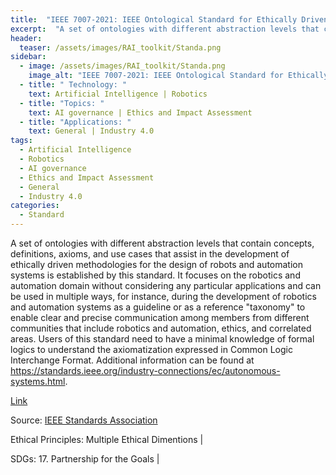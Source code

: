 ```yaml
---
title:  "IEEE 7007-2021: IEEE Ontological Standard for Ethically Driven Robotics and Automation Systems"  
excerpt:  "A set of ontologies with different abstraction levels that contain concepts, def (...)"  
header:
  teaser: /assets/images/RAI_toolkit/Standa.png
sidebar:
  - image: /assets/images/RAI_toolkit/Standa.png
    image_alt: "IEEE 7007-2021: IEEE Ontological Standard for Ethically Driven Robotics and Automation Systems"
  - title: " Technology: "
    text: Artificial Intelligence | Robotics
  - title: "Topics: " 
    text: AI governance | Ethics and Impact Assessment
  - title: "Applications: " 
    text: General | Industry 4.0
tags:
  - Artificial Intelligence
  - Robotics
  - AI governance
  - Ethics and Impact Assessment
  - General
  - Industry 4.0
categories:
  - Standard
---
```

A set of ontologies with different abstraction levels that contain concepts, definitions, axioms, and use cases that assist in the development of ethically driven methodologies for the design of robots and automation systems is established by this standard. It focuses on the robotics and automation domain without considering any particular applications and can be used in multiple ways, for instance, during the development of robotics and automation systems as a guideline or as a reference "taxonomy" to enable clear and precise communication among members from different communities that include robotics and automation, ethics, and correlated areas. Users of this standard need to have a minimal knowledge of formal logics to understand the axiomatization expressed in Common Logic Interchange Format. Additional information can be found at https://standards.ieee.org/industry-connections/ec/autonomous-systems.html.

[Link](https://standards.ieee.org/ieee/7007/7070/)

Source: [IEEE Standards Association](https://standards.ieee.org/)

Ethical Principles: Multiple Ethical Dimentions | 

SDGs: 17. Partnership for the Goals | 
